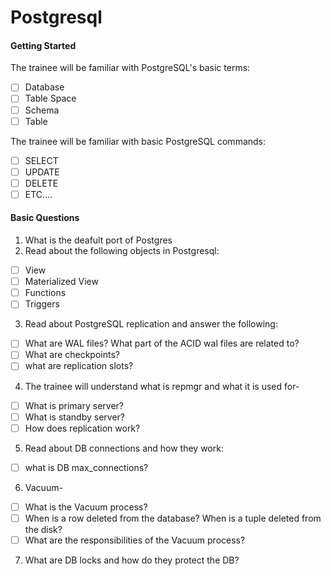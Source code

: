 # Postgresql

#### Getting Started

The trainee will be familiar with PostgreSQL's basic terms:
- [ ] Database
- [ ] Table Space
- [ ] Schema
- [ ] Table

The trainee will be familiar with basic PostgreSQL commands:
- [ ] SELECT
- [ ] UPDATE
- [ ] DELETE
- [ ] ETC....
     
#### Basic Questions

1. What is the deafult port of Postgres
2. Read about the following objects in Postgresql:
- [ ] View
- [ ] Materialized View
- [ ] Functions
- [ ] Triggers

3. Read about PostgreSQL replication and answer the following:
- [ ] What are WAL files? What part of the ACID wal files are related to?
- [ ] What are checkpoints?
- [ ] what are replication slots?

4. The trainee will understand what is repmgr and what it is used for-
- [ ] What is primary server?
- [ ] What is standby server?
- [ ] How does replication work?

5. Read about DB connections and how they work:
- [ ] what is DB max_connections?
  
6. Vacuum-
- [ ] What is the Vacuum process?
- [ ] When is a row deleted from the database? When is a tuple deleted from the disk?
- [ ] What are the responsibilities of the Vacuum process?

7. What are DB locks and how do they protect the DB?
